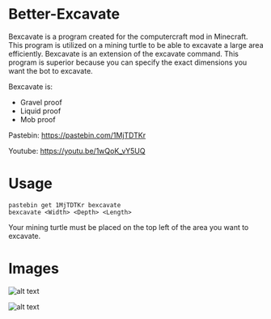 # Better-Excavate
Bexcavate is a program created for the computercraft mod in Minecraft. This program is utilized on a mining turtle to be able to excavate a large area efficiently. Bexcavate is an extension of the excavate command. This program is superior because you can specify the exact dimensions you want the bot to excavate. 

Bexcavate is:
- Gravel proof
- Liquid proof
- Mob proof

Pastebin: https://pastebin.com/1MjTDTKr

Youtube: https://youtu.be/1wQoK_vY5UQ

# Usage
```
pastebin get 1MjTDTKr bexcavate
bexcavate <Width> <Depth> <Length>
```
Your mining turtle must be placed on the top left of the area you want to excavate.

# Images

![alt text](https://github.com/sunset-developer/Better-Excavate/blob/master/images/bescavate1.png)

![alt text](https://github.com/sunset-developer/Better-Excavate/blob/master/images/bescavate2.png)
